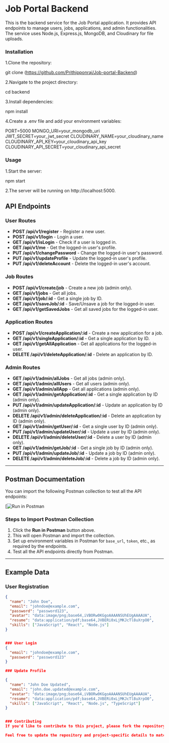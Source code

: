 # Job Portal Backend

This is the backend service for the Job Portal application. It provides API endpoints to manage users, jobs, applications, and admin functionalities. The service uses Node.js, Express.js, MongoDB, and Cloudinary for file uploads.

### Installation

1.Clone the repository:

git clone (https://github.com/Prithipponraj/Job-portal-Backend)

2.Navigate to the project directory:

cd backend

3.Install dependencies:

npm install

4.Create a .env file and add your environment variables:

PORT=5000
MONGO_URI=your_mongodb_uri
JWT_SECRET=your_jwt_secret
CLOUDINARY_NAME=your_cloudinary_name
CLOUDINARY_API_KEY=your_cloudinary_api_key
CLOUDINARY_API_SECRET=your_cloudinary_api_secret

### Usage

1.Start the server:

npm start

2.The server will be running on http://localhost:5000.

## API Endpoints

### User Routes
- **POST /api/v1/register** - Register a new user.
- **POST /api/v1/login** - Login a user.
- **GET /api/v1/isLogin** - Check if a user is logged in.
- **GET /api/v1/me** - Get the logged-in user's profile.
- **PUT /api/v1/changePassword** - Change the logged-in user's password.
- **PUT /api/v1/updateProfile** - Update the logged-in user's profile.
- **PUT /api/v1/deleteAccount** - Delete the logged-in user's account.

### Job Routes
- **POST /api/v1/create/job** - Create a new job (admin only).
- **GET /api/v1/jobs** - Get all jobs.
- **GET /api/v1/job/:id** - Get a single job by ID.
- **GET /api/v1/saveJob/:id** - Save/Unsave a job for the logged-in user.
- **GET /api/v1/getSavedJobs** - Get all saved jobs for the logged-in user.

### Application Routes
- **POST /api/v1/createApplication/:id** - Create a new application for a job.
- **GET /api/v1/singleApplication/:id** - Get a single application by ID.
- **GET /api/v1/getAllApplication** - Get all applications for the logged-in user.
- **DELETE /api/v1/deleteApplication/:id** - Delete an application by ID.

### Admin Routes
- **GET /api/v1/admin/allJobs** - Get all jobs (admin only).
- **GET /api/v1/admin/allUsers** - Get all users (admin only).
- **GET /api/v1/admin/allApp** - Get all applications (admin only).
- **GET /api/v1/admin/getApplication/:id** - Get a single application by ID (admin only).
- **PUT /api/v1/admin/updateApplication/:id** - Update an application by ID (admin only).
- **DELETE /api/v1/admin/deleteApplication/:id** - Delete an application by ID (admin only).
- **GET /api/v1/admin/getUser/:id** - Get a single user by ID (admin only).
- **PUT /api/v1/admin/updateUser/:id** - Update a user by ID (admin only).
- **DELETE /api/v1/admin/deleteUser/:id** - Delete a user by ID (admin only).
- **GET /api/v1/admin/getJob/:id** - Get a single job by ID (admin only).
- **PUT /api/v1/admin/updateJob/:id** - Update a job by ID (admin only).
- **DELETE /api/v1/admin/deleteJob/:id** - Delete a job by ID (admin only).

---

## Postman Documentation

You can import the following Postman collection to test all the API endpoints:

[![Run in Postman](https://blue-eclipse-542604.postman.co/workspace/New-Team-Workspace~108cee49-a4e8-42e8-9ce1-350c02164619/collection/38651253-44b169af-4f46-43cc-be11-523ded94398a?action=share&creator=38651253)

### Steps to Import Postman Collection
1. Click the **Run in Postman** button above.
2. This will open Postman and import the collection.
3. Set up environment variables in Postman for `base_url`, `token`, etc., as required by the endpoints.
4. Test all the API endpoints directly from Postman.

---

## Example Data

### User Registration
```json
{
  "name": "John Doe",
  "email": "johndoe@example.com",
  "password": "password123",
  "avatar": "data:image/png;base64,iVBORw0KGgoAAAANSUhEUgAAAAUA",
  "resume": "data:application/pdf;base64,JVBERi0xLjMKJcTl8uXrpO0",
  "skills": ["JavaScript", "React", "Node.js"]
}


### User Login
{
  "email": "johndoe@example.com",
  "password": "password123"
}

### Update Profile

{
  "name": "John Doe Updated",
  "email": "john.doe.updated@example.com",
  "avatar": "data:image/png;base64,iVBORw0KGgoAAAANSUhEUgAAAAUA",
  "resume": "data:application/pdf;base64,JVBERi0xLjMKJcTl8uXrpO0",
  "skills": ["JavaScript", "React", "Node.js", "TypeScript"]
}


### Contributing
If you'd like to contribute to this project, please fork the repository and submit a pull request. Ensure that your code follows the existing style and includes tests for new features.

Feel free to update the repository and project-specific details to match your actual setup. This will help other developers (or yourself in the future) understand the structure and purpose of your project!

